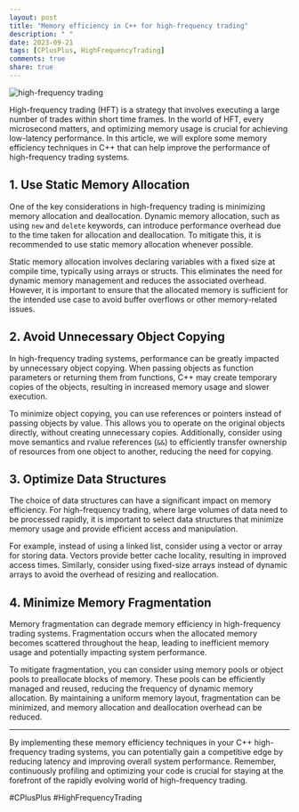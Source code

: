 ```yaml
---
layout: post
title: "Memory efficiency in C++ for high-frequency trading"
description: " "
date: 2023-09-21
tags: [CPlusPlus, HighFrequencyTrading]
comments: true
share: true
---
```


![high-frequency trading](https://example.com/high-frequency-trading.jpg)

High-frequency trading (HFT) is a strategy that involves executing a large number of trades within short time frames. In the world of HFT, every microsecond matters, and optimizing memory usage is crucial for achieving low-latency performance. In this article, we will explore some memory efficiency techniques in C++ that can help improve the performance of high-frequency trading systems.

## 1. Use Static Memory Allocation

One of the key considerations in high-frequency trading is minimizing memory allocation and deallocation. Dynamic memory allocation, such as using `new` and `delete` keywords, can introduce performance overhead due to the time taken for allocation and deallocation. To mitigate this, it is recommended to use static memory allocation whenever possible.

Static memory allocation involves declaring variables with a fixed size at compile time, typically using arrays or structs. This eliminates the need for dynamic memory management and reduces the associated overhead. However, it is important to ensure that the allocated memory is sufficient for the intended use case to avoid buffer overflows or other memory-related issues.

## 2. Avoid Unnecessary Object Copying

In high-frequency trading systems, performance can be greatly impacted by unnecessary object copying. When passing objects as function parameters or returning them from functions, C++ may create temporary copies of the objects, resulting in increased memory usage and slower execution.

To minimize object copying, you can use references or pointers instead of passing objects by value. This allows you to operate on the original objects directly, without creating unnecessary copies. Additionally, consider using move semantics and rvalue references (`&&`) to efficiently transfer ownership of resources from one object to another, reducing the need for copying.

## 3. Optimize Data Structures

The choice of data structures can have a significant impact on memory efficiency. For high-frequency trading, where large volumes of data need to be processed rapidly, it is important to select data structures that minimize memory usage and provide efficient access and manipulation.

For example, instead of using a linked list, consider using a vector or array for storing data. Vectors provide better cache locality, resulting in improved access times. Similarly, consider using fixed-size arrays instead of dynamic arrays to avoid the overhead of resizing and reallocation.

## 4. Minimize Memory Fragmentation

Memory fragmentation can degrade memory efficiency in high-frequency trading systems. Fragmentation occurs when the allocated memory becomes scattered throughout the heap, leading to inefficient memory usage and potentially impacting system performance.

To mitigate fragmentation, you can consider using memory pools or object pools to preallocate blocks of memory. These pools can be efficiently managed and reused, reducing the frequency of dynamic memory allocation. By maintaining a uniform memory layout, fragmentation can be minimized, and memory allocation and deallocation overhead can be reduced.

---

By implementing these memory efficiency techniques in your C++ high-frequency trading systems, you can potentially gain a competitive edge by reducing latency and improving overall system performance. Remember, continuously profiling and optimizing your code is crucial for staying at the forefront of the rapidly evolving world of high-frequency trading.

#CPlusPlus #HighFrequencyTrading